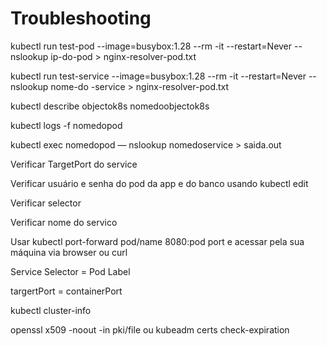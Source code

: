 # Troubleshooting

kubectl run test-pod --image=busybox:1.28 --rm -it --restart=Never -- nslookup ip-do-pod > nginx-resolver-pod.txt

kubectl run test-service --image=busybox:1.28 --rm -it --restart=Never -- nslookup nome-do -service > nginx-resolver-pod.txt

kubectl describe objectok8s nomedoobjectok8s

kubectl logs -f nomedopod

kubectl exec nomedopod — nslookup nomedoservice  > saida.out

Verificar  TargetPort do service

Verificar usuário e senha do pod da app e do banco usando kubectl edit

Verificar selector

Verificar nome do servico

Usar kubectl port-forward pod/name 8080:pod port e acessar pela sua máquina via browser ou curl

Service Selector = Pod Label

targertPort = containerPort

kubectl cluster-info

openssl x509 -noout -in pki/file ou kubeadm certs check-expiration